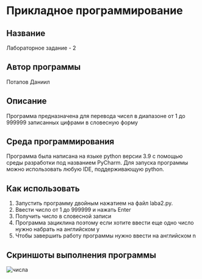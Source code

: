 # Прикладное программирование
## Название
Лабораторное задание - 2
## Автор программы
Потапов Даниил
## Описание
Программа предназначена для перевода чисел в диапазоне от 1 до 999999 записанных цифрами в словесную форму
## Среда программирования 
Программа была написана на языке python версии 3.9 с помощью среды разработки под названием PyCharm.
Для запуска программы можно использовать любую IDE, поддерживающую python.
## Как использовать
1. Запустить программу двойным нажатием на файл laba2.py.
2. Ввести число от 1 до 999999 и нажать Enter
3. Получить число в словесной записи
4. Программа зациклина поэтому если хотите ввести еще одно число нужно набрать на английском y
5. Чтобы завершить работу программы нужно ввести на английском n
## Скриншоты выполнения программы
![числа](https://user-images.githubusercontent.com/113824271/190924484-89f93860-1b49-4e2a-a824-02d43c0b9821.png)
